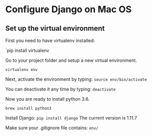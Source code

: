 <h1>Configure Django on Mac OS</h1>

<h2>Set up the virtual environment</h2>
First you need to have virtualenv installed: 

`pip install virtualenv

Go to your project folder and setup a new virtual environment.

`virtualenv env`

Next, activate the environment by typing: `source env/bin/activate`

You can deactivate it any time by typing: `deactivate`

Now you are ready to install python 3.6.

`brew install python3`

Install Django: `pip install django`
The current version is 1.11.7

Make sure your .gitignore file contains: `env/`